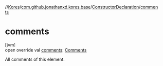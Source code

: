 //[Kores](../../../index.md)/[com.github.jonathanxd.kores.base](../index.md)/[ConstructorDeclaration](index.md)/[comments](comments.md)

# comments

[jvm]\
open override val [comments](comments.md): [Comments](../../com.github.jonathanxd.kores.base.comment/-comments/index.md)

All comments of this element.
